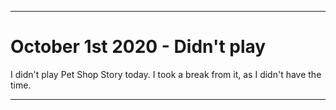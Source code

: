 
***

# October 1st 2020 - Didn't play

I didn't play Pet Shop Story today. I took a break from it, as I didn't have the time.

***
